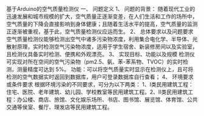 基于Arduino的空气质量检测仪
一、	问题定义
1、	问题的背景：
随着现代工业的迅速发展和城市规模的扩大，空气质量正逐渐变差，在人们生活和工作的场所中，空气质量的下降会直接影响到身体健康；且随着生活水平的提高，空气质量的监测正逐渐被重视，基于此，空气质量检测仪应运而生。
2、	总体要求以及问题要求
空气质量检测仪能够检测出空气中诸多污染物浓度，利用集合电化学、半导体、光散射原理，实时检测空气污染物浓度，适用于学生宿舍、新装修房间以及实验室，且检测仪具备实时检测、便携和外观漂亮。
3、	实现目标、功能以及规模
检测仪可实现对所在空间的空气污染物（pm2.5、氨、苯-苯系物、TVOC）的实时检测，测量精度可达到 5%。
功能：可以将空气质量实时显示在检测仪上，且可将检测的空气数据实时返回到数据库，用户可登录数据库自行查看；
4、	环境要求或条件要求
根据环境污染的不同要求，可分为以下两类：
1、Ⅰ类民用建筑工程：住宅、医院、老年建筑、幼儿园、学校教室等民用建筑工程。2、Ⅱ类民用建筑工程：办公楼、商店、旅馆、文化娱乐场所、书店、图书馆、展览馆、体育馆、公共交通等侯室、餐厅、理发店等民用建筑工程。
